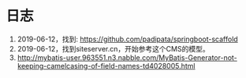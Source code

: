 # 日志
1. 2019-06-12，找到: https://github.com/padipata/springboot-scaffold
2. 2019-06-12，找到siteserver.cn，开始参考这个CMS的模型。
3. http://mybatis-user.963551.n3.nabble.com/MyBatis-Generator-not-keeping-camelcasing-of-field-names-td4028005.html